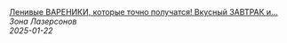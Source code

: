 <!--2025-01-22 10:00:24-->
<div class="yb">
  <a class="nodecor" href="/index.html?eda/lenivye_vareniki_kotorye_tochno_poluchatsya_vkusnyj_zavtrak_iz_detstva_recept_ot_ili_lazersona">
    <img class="preview" data-videoid="PmFOogxdA1A" src="https://i1.ytimg.com/vi/PmFOogxdA1A/hqdefault.jpg" align="middle" alt="">
  </a>
  <div class="inlbl text">
    <a class="nodecor" href="/index.html?eda/lenivye_vareniki_kotorye_tochno_poluchatsya_vkusnyj_zavtrak_iz_detstva_recept_ot_ili_lazersona">Ленивые ВАРЕНИКИ, которые точно получатся! Вкусный ЗАВТРАК и...</a><br>
    <i class="smaller2">Зона Лазерсoнов</i><br>
    <i class="smaller3">2025-01-22</i>
  </div>
</div>
